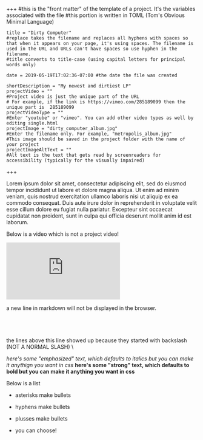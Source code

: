 +++
    #this is the "front matter" of the template of a project. It's the variables associated with the file
    #this portion is written in TOML (Tom's Obvious Minimal Language)
    
    title = "Dirty Computer"
    #replace takes the filename and replaces all hyphens with spaces so that when it appears on your page, it's using spaces. The filename is used in the URL and URLs can't have spaces so use hyphen in the filename.
    #title converts to title-case (using capital letters for principal words only)
    
    date = 2019-05-19T17:02:36-07:00 #the date the file was created
    
    shortDescription = "My newest and dirtiest LP"
    projectVideo = ""
    #Project video is just the unique part of the URL  
    # For example, if the link is https://vimeo.com/285189099 then the unique part is  285189099
    projectVideoType = ""
    #Enter "youtube" or "vimeo". You can add other video types as well by editing single.html 
    projectImage = "dirty_computer_album.jpg"
    #Enter the filename only. For example, "metropolis_album.jpg" 
    #This image should be saved in the project folder with the name of your project 
    projectImageAltText = ""
    #Alt text is the text that gets read by screenreaders for accessibility (typically for the visually impaired) 

+++

Lorem ipsum dolor sit amet, consectetur adipiscing elit, sed do eiusmod tempor incididunt ut labore et dolore magna aliqua. Ut enim ad minim veniam, quis nostrud exercitation ullamco laboris nisi ut aliquip ex ea commodo consequat. Duis aute irure dolor in reprehenderit in voluptate velit esse cillum dolore eu fugiat nulla pariatur. Excepteur sint occaecat cupidatat non proident, sunt in culpa qui officia deserunt mollit anim id est laborum.

Below is a video which is not a project video!
<div class="embed-responsive embed-responsive-16by9">
    <iframe class="embed-responsive-item" src="https://player.vimeo.com/video/285189099?title=0&byline=0&portrait=0"  frameborder="0" allow="encrypted-media; picture-in-picture; fullscreen" allowfullscreen></iframe>
</div>




a new line in markdown will not be displayed in the browser.
\
\
\
\
\
the lines above this line showed up because they started with backslash (NOT A NORMAL SLASH) \
  
*here's some "emphasized" text, which defaults to italics but you can make it anythign you want in css*
**here's some "strong" text, which defaults to bold but you can make it anything you want in css**

Below is a list
* asterisks make bullets
- hyphens make bullets
+ plusses make bullets
* you can choose!
